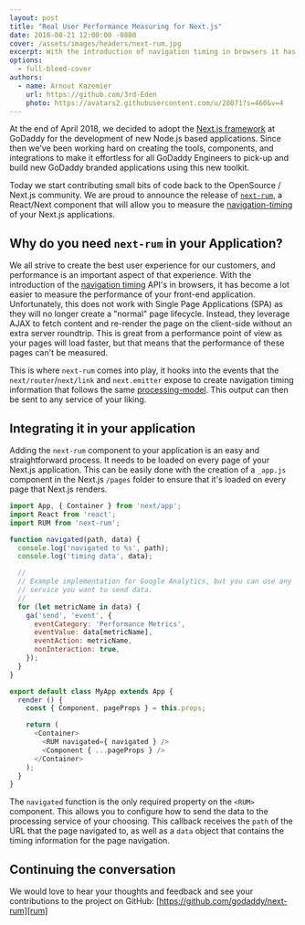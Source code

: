 ```yaml
---
layout: post
title: "Real User Performance Measuring for Next.js"
date: 2018-08-21 12:00:00 -0800
cover: /assets/images/headers/next-rum.jpg
excerpt: With the introduction of navigation timing in browsers it has become a lot easier to measure performance of your front-end application. With the introduction of the `next-rum` component you will be able to gather the same metrics for your Next.js based application as well.
options:
  - full-bleed-cover
authors:
  - name: Arnout Kazemier
    url: https://github.com/3rd-Eden
    photo: https://avatars2.githubusercontent.com/u/28071?s=460&v=4
---
```


At the end of April 2018, we decided to adopt the [Next.js framework][next] at
GoDaddy for the development of new Node.js based applications. Since then we've
been working hard on creating the tools, components, and integrations to make it
effortless for all GoDaddy Engineers to pick-up and build new GoDaddy branded
applications using this new toolkit.

Today we start contributing small bits of code back to the OpenSource / Next.js
community. We are proud to announce the release of [`next-rum`][rum], a
React/Next component that will allow you to measure the
[navigation-timing][timing] of your Next.js applications.

## Why do you need `next-rum` in your Application?

We all strive to create the best user experience for our customers, and
performance is an important aspect of that experience. With the introduction of
the [navigation timing][timing] API's in browsers, it has become a lot easier to
measure the performance of your front-end application. Unfortunately, this does
not work with Single Page Applications (SPA) as they will no longer create a
"normal" page lifecycle. Instead, they leverage AJAX to fetch content and
re-render the page on the client-side without an extra server roundtrip. This is
great from a performance point of view as your pages will load faster, but that
means that the performance of these pages can't be measured.

This is where `next-rum` comes into play, it hooks into the events that the
`next/router`/`next/link` and `next.emitter` expose to create navigation timing
information that follows the same [processing-model][model]. This output can
then be sent to any service of your liking.

## Integrating it in your application

Adding the `next-rum` component to your application is an easy and
straightforward process. It needs to be loaded on every page of your Next.js
application. This can be easily done with the creation of a `_app.js` component
in the Next.js `/pages` folder to ensure that it's loaded on every page that
Next.js renders.

```js
import App, { Container } from 'next/app';
import React from 'react';
import RUM from 'next-rum';

function navigated(path, data) {
  console.log('navigated to %s', path);
  console.log('timing data', data);

  //
  // Example implementation for Google Analytics, but you can use any
  // service you want to send data.
  //
  for (let metricName in data) {
    ga('send', 'event', {
      eventCategory: 'Performance Metrics',
      eventValue: data[metricName],
      eventAction: metricName,
      nonInteraction: true,
    });
  }
}

export default class MyApp extends App {
  render () {
    const { Component, pageProps } = this.props;

    return (
      <Container>
        <RUM navigated={ navigated } />
        <Component { ...pageProps } />
      </Container>
    );
  }
}
```

The `navigated` function is the only required property on the `<RUM>` component.
This allows you to configure how to send the data to the processing service of
your choosing. This callback receives the `path` of the URL that the page
navigated to, as well as a `data` object that contains the timing information
for the page navigation.

## Continuing the conversation

We would love to hear your thoughts and feedback and see your contributions to
the project on GitHub: [https://github.com/godaddy/next-rum][rum]

[next]: https://github.com/zeit/next.js
[rum]: https://github.com/godaddy/next-rum
[timing]: https://www.w3.org/TR/navigation-timing
[model]: https://www.w3.org/TR/navigation-timing/#processing-model
